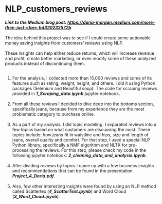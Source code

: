 # NLP_customers_reviews
**_Link to the Medium blog post: https://daria-morgan.medium.com/more-then-just-stars-bd320232572b_** <br><br>
The idea behind this project was to see if I could create some actionable money saving insights from customers’ reviews using NLP.<br><br>
These insights can help either reduce returns, which will increase revenue and profit, create better marketing, or even modify some of these analyzed products instead of discontinuing them.<br><br>
1. For the analysis, I collected more than 15,000 reviews and some of its features such as rating, weight, height, and others. I did it using Python packages (Selenium and Beautiful soup). The code for scraping reviews provided in **_1_Scraping_data.ipynb_** jupyter notebook.<br><br>
2. From all these reviews I decided to dive deep into the bottoms section, specifically jeans, because from my experience they are the most problematic category to purchase online.<br><br>
3. As a part of my analysis, I did topic modeling. I separated reviews into a few topics based on what customers are discussing the most. These topics include: how jeans fit in waistline and hips, size and length of jeans, overall quality and comfort. For that step, I used a special NLP Python library, specifically a NMF algorithm and NLTK for pre-processing the reviews. For this step, please check my code in the following jupyter notebook: **_2_cleaning_data_and_analysis.ipynb_**.<br><br>
4. After dividing reviews by topics I came up with a few business insights and recommendations that can be found in the presentation **_Project_4_Daria.pdf_**.<br><br>
5. Also, few other interesting insights were found by using an NLP method called  Scattertex (**_4_ScatterText.ipynb_**) and Word Cloud (**_3_Word_Cloud.ipynb_**).
